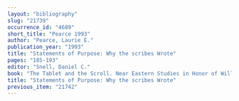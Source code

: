 ```yaml
---
layout: "bibliography"
slug: "21739"
occurrence_id: "4689"
short_title: "Pearce 1993"
author: "Pearce, Laurie E."
publication_year: "1993"
title: "Statements of Purpose: Why the scribes Wrote"
pages: "185-193"
editor: "Snell, Daniel C."
book: "The Tablet and the Scroll. Near Eastern Studies in Honor of William W. Hallo, Fs. Hallo (Bethesda)"
title: "Statements of Purpose: Why the scribes Wrote"
previous_item: "21742"
---
```

